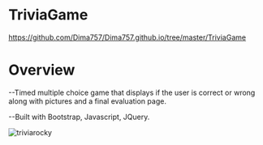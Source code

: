 # TriviaGame
https://github.com/Dima757/Dima757.github.io/tree/master/TriviaGame

# Overview

--Timed multiple choice game that displays if the user is correct or wrong along with pictures and a final evaluation page.

--Built with Bootstrap, Javascript, JQuery.


![triviarocky](https://user-images.githubusercontent.com/41123232/56460601-bb34e580-636a-11e9-91fd-461adac9b75c.JPG)


